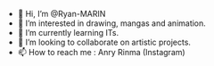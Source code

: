 - 👋 Hi, I’m @Ryan-MARIN
- 👀 I’m interested in drawing, mangas and animation.
- 🌱 I’m currently learning ITs.
- 💞️ I’m looking to collaborate on artistic projects.
- 📫 How to reach me : Anry Rinma (Instagram)

<!---
Ryan-MARIN/Ryan-MARIN is a ✨ special ✨ repository because its `README.md` (this file) appears on your GitHub profile.
You can click the Preview link to take a look at your changes.
--->
